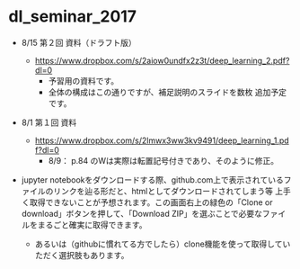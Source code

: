 # dl_seminar_2017

- 8/15 第２回 資料（ドラフト版）
   - https://www.dropbox.com/s/2aiow0undfx2z3t/deep_learning_2.pdf?dl=0
      - 予習用の資料です。
      - 全体の構成はこの通りですが、補足説明のスライドを数枚 追加予定です。
- 8/1 第１回 資料
   - https://www.dropbox.com/s/2lmwx3ww3kv9491/deep_learning_1.pdf?dl=0
      - 8/9： p.84 のWは実際は転置記号付きであり、そのように修正。

- jupyter notebookをダウンロードする際、github.com上で表示されているファイルのリンクを辿る形だと、htmlとしてダウンロードされてしまう等 上手く取得できないことが予想されます。この画面右上の緑色の「Clone or download」ボタンを押して、「Download ZIP」を選ぶことで必要なファイルをまるごと確実に取得できます。 
   - あるいは（githubに慣れてる方でしたら）clone機能を使って取得していただく選択肢もあります。
